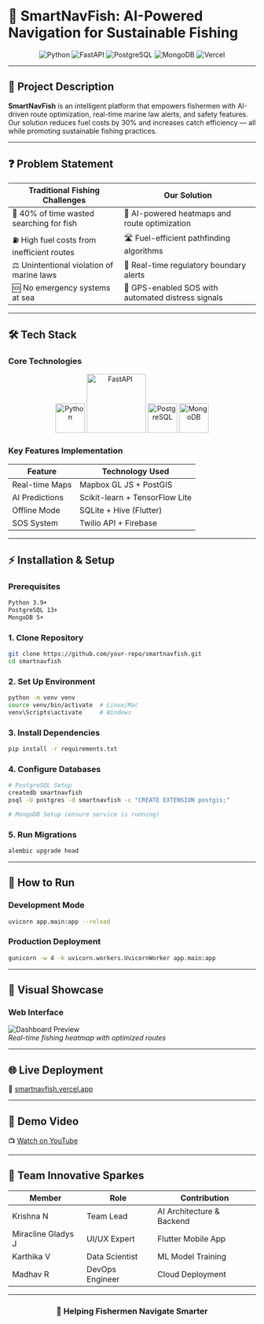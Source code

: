 
# 🚀 SmartNavFish: AI-Powered Navigation for Sustainable Fishing  

<div align="center">
  <img src="https://img.shields.io/badge/Python-3.9+-blue?logo=python" alt="Python"/>
  <img src="https://img.shields.io/badge/FastAPI-0.95-green?logo=fastapi" alt="FastAPI"/>
  <img src="https://img.shields.io/badge/PostgreSQL-13+-blue?logo=postgresql" alt="PostgreSQL"/>
  <img src="https://img.shields.io/badge/MongoDB-5+-green?logo=mongodb" alt="MongoDB"/>
  <img src="https://img.shields.io/badge/Deployed-Vercel-black?logo=vercel" alt="Vercel"/>
</div>

---

## 🌊 Project Description  
**SmartNavFish** is an intelligent platform that empowers fishermen with AI-driven route optimization, real-time marine law alerts, and safety features. Our solution reduces fuel costs by 30% and increases catch efficiency — all while promoting sustainable fishing practices.

---

## ❓ Problem Statement  

| Traditional Fishing Challenges | Our Solution |
|-------------------------------|--------------|
| 🎣 40% of time wasted searching for fish | 🧠 AI-powered heatmaps and route optimization |
| ⛽ High fuel costs from inefficient routes | 🛣️ Fuel-efficient pathfinding algorithms |
| ⚖️ Unintentional violation of marine laws | 📢 Real-time regulatory boundary alerts |
| 🆘 No emergency systems at sea | 🚨 GPS-enabled SOS with automated distress signals |

---

## 🛠️ Tech Stack  

### Core Technologies  

<div align="center">
  <img src="https://cdn-icons-png.flaticon.com/512/5968/5968350.png" width="60" title="Python"/>
  <img src="https://fastapi.tiangolo.com/img/logo-margin/logo-teal.png" width="120" title="FastAPI"/>
  <img src="https://www.postgresql.org/media/img/about/press/elephant.png" width="60" title="PostgreSQL"/>
  <img src="https://cdn.iconscout.com/icon/free/png-256/mongodb-5-1175140.png" width="60" title="MongoDB"/>
</div>

### Key Features Implementation  

| Feature | Technology Used |
|---------|-----------------|
| Real-time Maps | Mapbox GL JS + PostGIS |
| AI Predictions | Scikit-learn + TensorFlow Lite |
| Offline Mode | SQLite + Hive (Flutter) |
| SOS System | Twilio API + Firebase |

---

## ⚡ Installation & Setup  

### Prerequisites  

```bash
Python 3.9+
PostgreSQL 13+
MongoDB 5+
```

### 1. Clone Repository  

```bash
git clone https://github.com/your-repo/smartnavfish.git
cd smartnavfish
```

### 2. Set Up Environment  

```bash
python -m venv venv
source venv/bin/activate  # Linux/Mac
venv\Scripts\activate     # Windows
```

### 3. Install Dependencies  

```bash
pip install -r requirements.txt
```

### 4. Configure Databases  

```bash
# PostgreSQL Setup
createdb smartnavfish
psql -U postgres -d smartnavfish -c "CREATE EXTENSION postgis;"

# MongoDB Setup (ensure service is running)
```

### 5. Run Migrations  

```bash
alembic upgrade head
```

---

## 🏃 How to Run  

### Development Mode  

```bash
uvicorn app.main:app --reload
```

### Production Deployment  

```bash
gunicorn -w 4 -k uvicorn.workers.UvicornWorker app.main:app
```

---

## 📸 Visual Showcase  

### Web Interface  
![Dashboard Preview](https://example.com/smartnavfish-demo.gif)  
*Real-time fishing heatmap with optimized routes*

---

## 🌐 Live Deployment  

🔗 [smartnavfish.vercel.app](https://smartnavfish.vercel.app)

---

## 🎥 Demo Video  

📺 [Watch on YouTube](https://youtube.com/smartnavfish-demo)

---

## 👥 Team Innovative Sparkes  

| Member | Role | Contribution |
|--------|------|--------------|
| Krishna N | Team Lead | AI Architecture & Backend |
| Miracline Gladys J | UI/UX Expert | Flutter Mobile App |
| Karthika V | Data Scientist | ML Model Training |
| Madhav R | DevOps Engineer | Cloud Deployment |

---

<div align="center">
  <h3>🚢 Helping Fishermen Navigate Smarter</h3>
</div>

